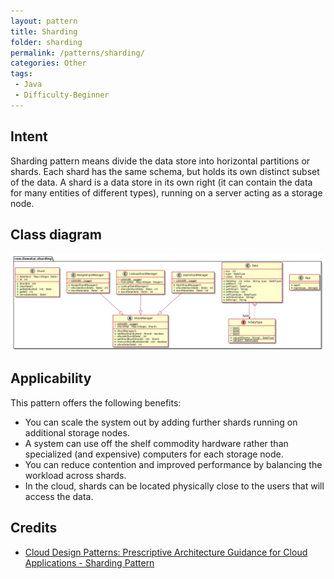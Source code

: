 ```yaml
---
layout: pattern  
title: Sharding 
folder: sharding  
permalink: /patterns/sharding/  
categories: Other
tags:  
 - Java  
 - Difficulty-Beginner  
---  
```

  
## Intent  
Sharding pattern means divide the data store into horizontal partitions or shards. Each shard has the same schema, but holds its own distinct subset of the data. 
A shard is a data store in its own right (it can contain the data for many entities of different types), running on a server acting as a storage node.

## Class diagram
![alt text](./etc/sharding.urm.png "Sharding pattern class diagram")

## Applicability  
This pattern offers the following benefits:

- You can scale the system out by adding further shards running on additional storage nodes.
- A system can use off the shelf commodity hardware rather than specialized (and expensive) computers for each storage node.
- You can reduce contention and improved performance by balancing the workload across shards.
- In the cloud, shards can be located physically close to the users that will access the data.

## Credits  
  
* [Cloud Design Patterns: Prescriptive Architecture Guidance for Cloud Applications - Sharding Pattern](https://docs.microsoft.com/en-us/previous-versions/msp-n-p/dn589797(v=pandp.10)?redirectedfrom=MSDN)
